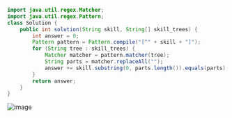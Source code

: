 ```java
import java.util.regex.Matcher;
import java.util.regex.Pattern;
class Solution {
    public int solution(String skill, String[] skill_trees) {
        int answer = 0;
        Pattern pattern = Pattern.compile("[^" + skill + "]");
        for (String tree : skill_trees) {
            Matcher matcher = pattern.matcher(tree);
            String parts = matcher.replaceAll("");
            answer += skill.substring(0, parts.length()).equals(parts) ? 1 : 0;
        }
        return answer;
    }
}
```
![image](https://github.com/koreaIT-study/programmers/assets/92290312/f9a48cd7-0bdc-41fe-b2be-9638ae2fc386)
